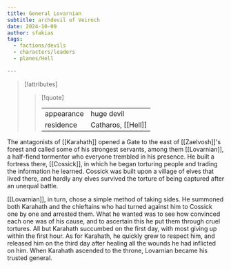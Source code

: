 ```yaml
---
title: General Lovarnian
subtitle: archdevil of Veiroch
date: 2024-10-09
author: sfakias
tags:
  - factions/devils
  - characters/leaders
  - planes/Hell

---
```

> [!attributes]
> 
> > [!quote]
> >
> > | | |
> > | --- | --- |
> > | appearance | huge devil |
> > | residence | Catharos, [[Hell]] |

The antagonists of [[Karahath]] opened a Gate to the east of [[Zaelvosh]]'s forest and called some of his strongest servants, among them [[Lovarnian]], a half-fiend tormentor who everyone trembled in his presence. He built a fortress there, [[Cossick]], in which he began torturing people and trading the information he learned. Cossick was built upon a village of elves that lived there, and hardly any elves survived the torture of being captured after an unequal battle.

[[Lovarnian]], in turn, chose a simple method of taking sides. He summoned both Karahath and the chieftains who had turned against him to Cossick one by one and arrested them. What he wanted was to see how convinced each one was of his cause, and to ascertain this he put them through cruel tortures. All but Karahath succumbed on the first day, with most giving up within the first hour. As for Karahath, he quickly grew to respect him, and released him on the third day after healing all the wounds he had inflicted on him. When Karahath ascended to the throne, Lovarnian became his trusted general.